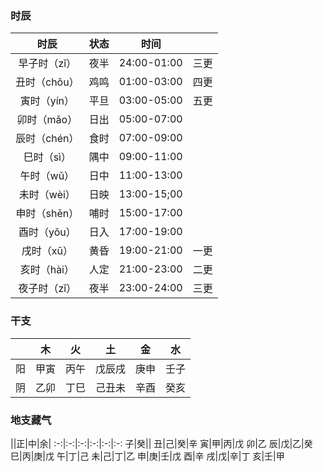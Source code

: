 ### 时辰

|时辰|状态|时间| |
:-:|:-:|:-:|:-:
早子时（zǐ）|夜半|24:00-01:00|三更
丑时（chǒu）|鸡鸣|01:00-03:00|四更
寅时（yín）|平旦|03:00-05:00|五更
卯时（mǎo）|日出|05:00-07:00|　
辰时（chén）|食时|07:00-09:00|　
巳时（sì）|隅中|09:00-11:00|　
午时（wǔ）|日中|11:00-13:00|　
未时（wèi）|日映|13:00-15;00|　
申时（shēn）|哺时|15:00-17:00|　
酉时（yǒu）|日入|17:00-19:00|　
戌时（xū）|黄昏|19:00-21:00|一更
亥时（hài）|人定|21:00-23:00|二更
夜子时（zǐ）|夜半|23:00-24:00|三更

### 干支

||木|火|土|金|水|
:-:|:-:|:-:|:-:|:-:|:-:
阳|甲寅|丙午|戊辰戌|庚申|壬子
阴|乙卯|丁巳|己丑未|辛酉|癸亥

### 地支藏气

||正|中|余|
:-:|:-:|:-:|:-:|:-:|:-:
子|癸||
丑|己|癸|辛
寅|甲|丙|戊
卯|乙
辰|戊|乙|癸
巳|丙|庚|戊
午|丁|己
未|己|丁|乙
申|庚|壬|戊
酉|辛
戌|戊|辛|丁
亥|壬|甲